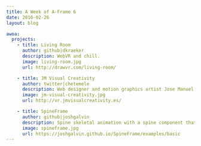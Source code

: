 ```yaml
---
title: A Week of A-Frame 6
date: 2016-02-26
layout: blog

awoa:
  projects:
    - title: Living Room
      author: github|dkraeker
      description: WebVR and chill.
      image: living-room.jpg
      url: http://drawvr.com/living-room/

    - title: JM Visual Creativity
      author: twitter|chetemele
      description: Web designer and motion graphics artist Jose Manuel Serna's portfolio.
      image: jm-visual-creativity.jpg
      url: http://vr.jmvisualcreativity.es/

    - title: SpineFrame
      author: github|joshgalvin
      description: Spine skeletal animation with a spine component that uses spine-threejs.
      image: spineframe.jpg
      url: https://joshgalvin.github.io/SpineFrame/examples/basic
---
```

